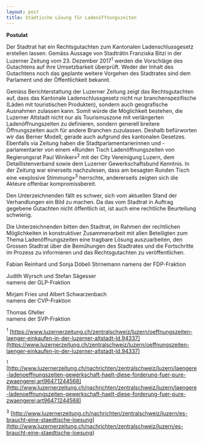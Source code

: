 ```yaml
---
layout: post
title: Städtische Lösung für Ladenöffnungszeiten 
---
```


**Postulat**

Der Stadtrat hat ein Rechtsgutachten zum Kantonalen Ladenschlussgesetz erstellen lassen. Gemäss Aussage von Stadträtin Franziska Bitzi in der Luzerner Zeitung vom 23. Dezember 2017<sup>1</sup> werden die Vorschläge des Gutachtens auf ihre Umsetzbarkeit überprüft. Weder der Inhalt des Gutachtens noch das geplante weitere Vorgehen des Stadtrates sind dem Parlament und der Öffentlichkeit bekannt.

Gemäss Berichterstattung der Luzerner Zeitung zeigt das Rechtsgutachten auf, dass das Kantonale Ladenschlussgesetz nicht nur branchenspezifische (Läden mit touristischen Produkten), sondern auch geografische Ausnahmen zulassen kann. Somit würde die Möglichkeit bestehen, die Luzerner Altstadt nicht nur als Tourismuszone mit verlängerten Ladenöffnungszeiten zu definieren, sondern generell breitere Öffnungszeiten auch für andere Branchen zuzulassen. Deshalb befürworten wir das Berner Modell, gerade auch aufgrund des kantonalen Gesetzes.
Ebenfalls via Zeitung haben die Stadtparlamentarierinnen und -parlamentarier von einem «Runden Tisch Ladenöffnungszeiten von Regierungsrat Paul Winiker»<sup>2</sup> mit der City Vereinigung Luzern, dem Detaillistenverband sowie dem Luzerner Gewerkschaftsbund Kenntnis. In der Zeitung war einerseits nachzulesen, dass am besagten Runden Tisch eine «explosive Stimmung»<sup>3</sup> herrschte, andererseits zeigten sich die Akteure offenbar kompromissbereit.

Den Unterzeichnenden fällt es schwer, sich vom aktuellen Stand der Verhandlungen ein Bild zu machen. Da das vom Stadtrat in Auftrag gegebene Gutachten nicht öffentlich ist, ist auch eine rechtliche Beurteilung schwierig.

Die Unterzeichnenden bitten den Stadtrat, im Rahmen der rechtlichen Möglichkeiten in konstruktiver Zusammenarbeit mit allen Beteiligten zum Thema Ladenöffnungszeiten eine tragbare Lösung auszuarbeiten, den Grossen Stadtrat über die Bemühungen des Stadtrates und die Fortschritte im Prozess zu informieren und das Rechtsgutachten zu veröffentlichen.

Fabian Reinhard und Sonja Döbeli Stirnemann 
namens der FDP-Fraktion

Judith Wyrsch und Stefan Sägesser  
namens der GLP-Fraktion
 
Mirjam Fries und Albert Schwarzenbach  
namens der CVP-Fraktion

Thomas Gfeller  
namens der SVP-Fraktion

<sup>1</sup> [https://www.luzernerzeitung.ch/zentralschweiz/luzern/oeffnungszeiten-laenger-einkaufen-in-der-luzerner-altstadt-ld.94337](https://www.luzernerzeitung.ch/zentralschweiz/luzern/oeffnungszeiten-laenger-einkaufen-in-der-luzerner-altstadt-ld.94337)

<sup>1</sup> [http://www.luzernerzeitung.ch/nachrichten/zentralschweiz/luzern/laengere-ladenoeffnungszeiten-gewerkschaft-haelt-diese-forderung-fuer-pure-zwaengerei;art9647,1244568](http://www.luzernerzeitung.ch/nachrichten/zentralschweiz/luzern/laengere-ladenoeffnungszeiten-gewerkschaft-haelt-diese-forderung-fuer-pure-zwaengerei;art9647,1244568)

<sup>3</sup> [http://www.luzernerzeitung.ch/nachrichten/zentralschweiz/luzern/es-braucht-eine-staedtische-loesung](http://www.luzernerzeitung.ch/nachrichten/zentralschweiz/luzern/es-braucht-eine-staedtische-loesung)
